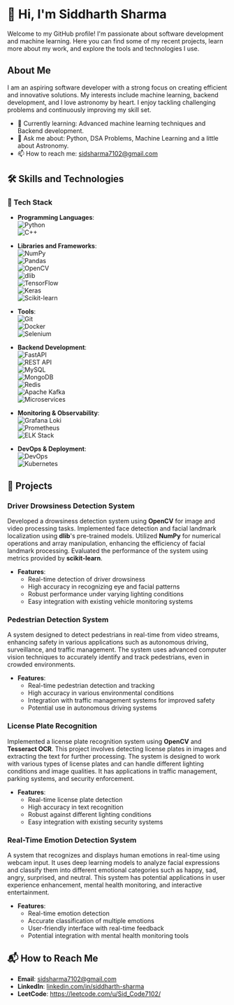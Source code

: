 # 👋 Hi, I'm Siddharth Sharma

Welcome to my GitHub profile! I'm passionate about software development and machine learning. Here you can find some of my recent projects, learn more about my work, and explore the tools and technologies I use.


## About Me

I am an aspiring software developer with a strong focus on creating efficient and innovative solutions. My interests include machine learning, backend development, and I love astronomy by heart. I enjoy tackling challenging problems and continuously improving my skill set.

- 🌱 Currently learning: Advanced machine learning techniques and Backend development.
- 💬 Ask me about: Python, DSA Problems, Machine Learning and a little about Astronomy.
- 📫 How to reach me: sidsharma7102@gmail.com

## 🛠️ Skills and Technologies

### 🚀 Tech Stack

- **Programming Languages**:  
  ![Python](https://img.shields.io/badge/-Python-333333?style=flat&logo=python)  
  ![C++](https://img.shields.io/badge/-C++-333333?style=flat&logo=c%2B%2B)

- **Libraries and Frameworks**:  
  ![NumPy](https://img.shields.io/badge/-NumPy-333333?style=flat&logo=numpy)  
  ![Pandas](https://img.shields.io/badge/-Pandas-333333?style=flat&logo=pandas)  
  ![OpenCV](https://img.shields.io/badge/-OpenCV-333333?style=flat&logo=opencv)  
  ![dlib](https://img.shields.io/badge/-dlib-333333?style=flat&logo=lib)  
  ![TensorFlow](https://img.shields.io/badge/-TensorFlow-333333?style=flat&logo=tensorflow)  
  ![Keras](https://img.shields.io/badge/-Keras-333333?style=flat&logo=keras)  
  ![Scikit-learn](https://img.shields.io/badge/-Scikit--learn-333333?style=flat&logo=scikit-learn)

- **Tools**:  
  ![Git](https://img.shields.io/badge/-Git-333333?style=flat&logo=git)  
  ![Docker](https://img.shields.io/badge/-Docker-333333?style=flat&logo=docker)  
  ![Selenium](https://img.shields.io/badge/-Selenium-333333?style=flat&logo=selenium)

- **Backend Development**:  
  ![FastAPI](https://img.shields.io/badge/-FastAPI-333333?style=flat&logo=fastapi)  
  ![REST API](https://img.shields.io/badge/-REST%20API-333333?style=flat&logo=api)  
  ![MySQL](https://img.shields.io/badge/-MySQL-333333?style=flat&logo=mysql)  
  ![MongoDB](https://img.shields.io/badge/-MongoDB-333333?style=flat&logo=mongodb)  
  ![Redis](https://img.shields.io/badge/-Redis-333333?style=flat&logo=redis)  
  ![Apache Kafka](https://img.shields.io/badge/-Kafka-333333?style=flat&logo=apachekafka)  
  ![Microservices](https://img.shields.io/badge/-Microservices-333333?style=flat&logo=microgen)

- **Monitoring & Observability**:  
  ![Grafana Loki](https://img.shields.io/badge/-Grafana%20Loki-333333?style=flat&logo=grafana)  
  ![Prometheus](https://img.shields.io/badge/-Prometheus-333333?style=flat&logo=prometheus)  
  ![ELK Stack](https://img.shields.io/badge/-ELK%20Stack-333333?style=flat&logo=elasticstack)

- **DevOps & Deployment**:  
  ![DevOps](https://img.shields.io/badge/-DevOps-333333?style=flat&logo=dev.to)  
  ![Kubernetes](https://img.shields.io/badge/-Kubernetes-333333?style=flat&logo=kubernetes)


## 🚀 Projects

### Driver Drowsiness Detection System
Developed a drowsiness detection system using **OpenCV** for image and video processing tasks. Implemented face detection and facial landmark localization using **dlib**'s pre-trained models. Utilized **NumPy** for numerical operations and array manipulation, enhancing the efficiency of facial landmark processing. Evaluated the performance of the system using metrics provided by **scikit-learn**.

- **Features**:
  - Real-time detection of driver drowsiness
  - High accuracy in recognizing eye and facial patterns
  - Robust performance under varying lighting conditions
  - Easy integration with existing vehicle monitoring systems
  
### Pedestrian Detection System
A system designed to detect pedestrians in real-time from video streams, enhancing safety in various applications such as autonomous driving, surveillance, and traffic management. The system uses advanced computer vision techniques to accurately identify and track pedestrians, even in crowded environments.

- **Features**:
  - Real-time pedestrian detection and tracking
  - High accuracy in various environmental conditions
  - Integration with traffic management systems for improved safety
  - Potential use in autonomous driving systems
    
### License Plate Recognition
Implemented a license plate recognition system using **OpenCV** and **Tesseract OCR**. This project involves detecting license plates in images and extracting the text for further processing. The system is designed to work with various types of license plates and can handle different lighting conditions and image qualities. It has applications in traffic management, parking systems, and security enforcement.

- **Features**:
  - Real-time license plate detection
  - High accuracy in text recognition
  - Robust against different lighting conditions
  - Easy integration with existing security systems


### Real-Time Emotion Detection System
A system that recognizes and displays human emotions in real-time using webcam input. It uses deep learning models to analyze facial expressions and classify them into different emotional categories such as happy, sad, angry, surprised, and neutral. This system has potential applications in user experience enhancement, mental health monitoring, and interactive entertainment.

- **Features**:
  - Real-time emotion detection
  - Accurate classification of multiple emotions
  - User-friendly interface with real-time feedback
  - Potential integration with mental health monitoring tools



## 📬 How to Reach Me

- **Email**: sidsharma7102@gmail.com
- **LinkedIn**: [linkedin.com/in/siddharth-sharma](https://www.linkedin.com/in/siddharth-sharma-1a0301234/)
- **LeetCode**: https://leetcode.com/u/Sid_Code7102/

        
